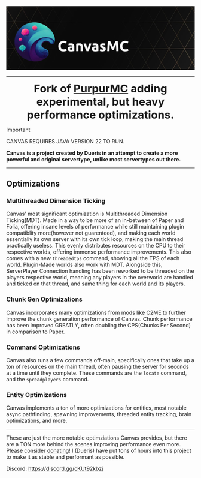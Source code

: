 <img src="readme_top.png">

---

<center><b style="font-size:29px">Fork of <a href="https://github.com/PurpurMC/Purpur">PurpurMC</a> adding experimental, but heavy performance optimizations.</b></center>
<p></p>

> [!IMPORTANT]
> CANVAS REQUIRES JAVA VERSION 22 TO RUN.

**Canvas is a project created by Dueris in an attempt to create a more powerful and original servertype, unlike most servertypes out there.**

---

## Optimizations
### Multithreaded Dimension Ticking
Canvas' most significant optimization is Multithreaded Dimension Ticking(MDT). Made in a way to be more of an in-between of Paper and Folia, offering
insane levels of performance while still maintaining plugin compatiblity more(however not guarenteed), and making each world essentially its own
server with its own tick loop, making the main thread practically useless. This evenly distributes resources on the CPU to their respective worlds, offering
immense performance improvements. This also comes with a new `threadedtps` command, showing all the TPS of each world. Plugin-Made worlds also work with
MDT.
Alongside this, ServerPlayer Connection handling has been reworked to be threaded on the players respective world, meaning any players in the overworld are
handled and ticked on that thread, and same thing for each world and its players.
### Chunk Gen Optimizations
Canvas incorporates many optimizations from mods like C2ME to further improve the chunk generation performance of Canvas. Chunk performance has been
improved GREATLY, often doubling the CPS(Chunks Per Second) in comparison to Paper.
### Command Optimizations
Canvas also runs a few commands off-main, specifically ones that take up a ton of resources on the main thread, often pausing the server for seconds
at a time until they complete. These commands are the `locate` command, and the `spreadplayers` command.
### Entity Optimizations
Canvas implements a ton of more optimizations for entities, most notable async pathfinding, spawning improvements, threaded entity tracking, brain optimizations, and more.

---
These are just the more notable optimziations Canvas provides, but there are a TON more behind the scenes improving performance even more.
Please consider <a href="https://ko-fi.com/dueris">donating</a>! I (Dueris) have put tons of hours into this project to make it as stable and performant as possible.

Discord: https://discord.gg/cKUt92kbzj
